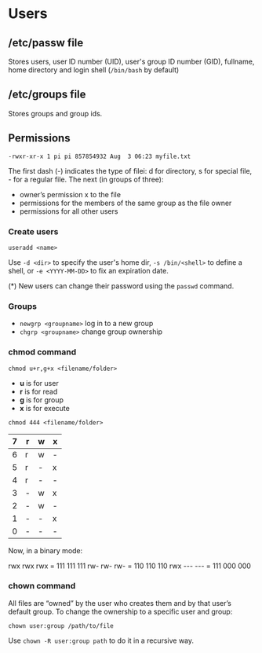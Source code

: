 # Users

## /etc/passw file

Stores users, user ID number (UID), user's group ID number (GID), fullname, home directory and login shell (`/bin/bash` by default)

## /etc/groups file

Stores groups and group ids.

## Permissions

```
-rwxr-xr-x 1 pi pi 857854932 Aug  3 06:23 myfile.txt
```

The first dash (-) indicates the type of filei: d for directory, s for special file, - for a regular file. The next (in groups of three):
* owner’s permission x to the file 
* permissions for the members of the same group as the file owner 
* permissions for all other users

### Create users

`useradd <name>`

Use `-d <dir>` to specify the user's home dir, `-s /bin/<shell>` to define a shell, or `-e <YYYY-MM-DD>` to fix an expiration date.

(*) New users can change their password using the `passwd` command.

### Groups

* `newgrp <groupname>` log in to a new group
* `chgrp <groupname>` change group ownership

### chmod command

```
chmod u+r,g+x <filename/folder>
```

* __u__ is for user
* __r__ is for read
* __g__ is for group
* __x__ is for execute


```
chmod 444 <filename/folder>
```

| 7 | r | w | x |
|---|---|---|---|
| 6 | r | w | - |
| 5 | r | - | x |
| 4 | r | - | - |
| 3 | - | w | x |
| 2 | - | w | - |
| 1 | - | - | x |
| 0 | - | - | - |

Now, in a binary mode:

rwx rwx rwx = 111 111 111
rw- rw- rw- = 110 110 110
rwx --- --- = 111 000 000

### chown command

All files are “owned” by the user who creates them and by that user’s default group. To change the ownership to a specific user and group:

```
chown user:group /path/to/file
```

Use `chown -R user:group path` to do it in a recursive way.
